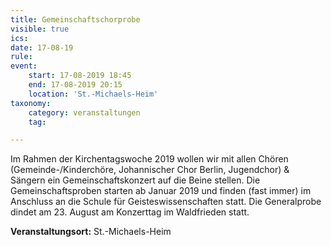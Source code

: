 ```yaml
---
title: Gemeinschaftschorprobe
visible: true
ics: 
date: 17-08-19
rule: 
event:
	start: 17-08-2019 18:45
	end: 17-08-2019 20:15
	location: 'St.-Michaels-Heim'
taxonomy:
	category: veranstaltungen
	tag: 

---
```

Im Rahmen der Kirchentagswoche 2019 wollen wir mit allen Chören (Gemeinde-/Kinderchöre, Johannischer Chor Berlin, Jugendchor) &amp; Sängern ein Gemeinschaftskonzert auf die Beine stellen.
Die Gemeinschaftsproben starten ab Januar 2019 und finden (fast immer) im Anschluss an die Schule für Geisteswissenschaften statt. Die Generalprobe dindet am 23. August am Konzerttag im Waldfrieden statt.


**Veranstaltungsort:** St.-Michaels-Heim

